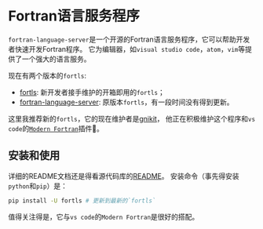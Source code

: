 # Fortran语言服务程序

`fortran-language-server`是一个开源的Fortran语言服务程序，它可以帮助开发者快速开发Fortran程序。
它为编辑器，如`visual studio code`，`atom`，`vim`等提供了一个强大的语言服务。

现在有两个版本的`fortls`:
- [fortls](https://github.com/gnikit/fortls): 新开发者接手维护的开箱即用的`fortls`；
- [fortran-language-server](https://github.com/hansec/fortran-language-server):
原版本`fortls`，有一段时间没有得到更新。

这里我推荐新的`fortls`，它的现在维护者是[gnikit](https://github.com/gnikit)，
他正在积极维护这个程序和`vs code`的[`Modern Fortran`](https://github.com/krvajal/vscode-fortran-support)插件💖。

## 安装和使用

详细的README文档还是得看源代码库的[README](https://github.com/gnikit/fortls#fortls---the-fortran-language-server)。
安装命令（事先得安装`python`和`pip`）是：
```sh
pip install -U fortls # 更新到最新的`fortls`
```

值得关注得是，它与`vs code`的`Modern Fortran`是很好的搭配。
